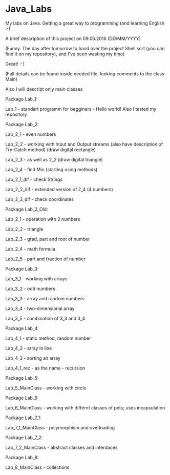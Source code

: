 # Java_Labs
My labs on Java. Getting a great way to programming (and learning English :-)

A brief description of this project on 09.06.2016 (DD/MM/YYYY) 

(Funny. The day after tomorrow to hand over the project Shell sort (you can find it on my repository), and I've been wasting my time)

Great! :-)

(Full details can be found inside needed file, looking comments to the class Main)

Also I will descript only main classes

Package Lab_1:
  
  Lab_1 - standart programm for begginers - Hello world! Also I tested my repository
  
Package Lab_2:
  
  Lab_2_1 - even numbers
  
  Lab_2_2 - working with Input and Output streams (also have description of Try-Catch method) (draw digital rectangle)
  
  Lab_2_3 - as well as 2_2 (draw digital triangle)
 
  Lab_2_4 - find Min (starting using methods)
 
  Lab_2_1_dif - check Strings
  
  Lab_2_2_dif - extended version of 2_4 (4 numbers)
  
  Lab_2_3_dif - check coordinates
  
Package Lab_2_Old:
  
  Lab_2_1 - operation with 2 numbers
  
  Lab_2_2 - triangle
  
  Lab_2_3 - grad, part and root of number
  
  Lab_2_4 - math formula
  
  Lab_2_5 - part and fraction of number
  
Package Lab_3:
  
  Lab_3_1 - working with arrays
  
  Lab_3_2 - odd numbers
  
  Lab_3_3 - array and random numbers
  
  Lab_3_4 - two-dimensional array
  
  Lab_3_5 - combination of 3_3 and 3_4
  
Package Lab_4:
 
  Lab_4_1 - static method, random number
  
  Lab_4_2 - array in line
 
  Lab_4_3 - sorting an array
  
  Lab_4_1_rec - as the name - recursion
  
Package Lab_5:
  
  Lab_5_MainClass - working with circle
  
Package Lab_6:
  
  Lab_6_MainClass - working with differnt classes of pets; uses incapsulation
  
Package Lab_7_1:
  
  Lab_7_1_MainClass - polymorphism and overloading
  
Package Lab_7_2:

  Lab_7_2_MainClass - abstract classes and interdaces
  
Package Lab_8:
  
  Lab_8_MainClass - collections
